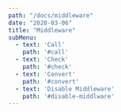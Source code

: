 ```yaml
---
path: "/docs/middleware"
date: "2020-03-06"
title: "Middleware"
subMenu: 
  - text: 'Call' 
    path: '#call'
  - text: 'Check' 
    path: '#check'
  - text: 'Convert' 
    path: '#convert'
  - text: 'Disable Middleware' 
    path: '#disable-middlware'
---
```




